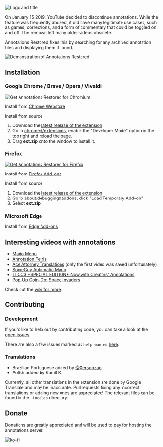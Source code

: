![Logo and title](https://github.com/isaackd/AnnotationsRestored/blob/master/promo/Marquee_short.png)

On January 15 2019, YouTube decided to discontinue annotations. While the feature was frequently abused, it did have many legitimate use cases, such as games, corrections, and a form of commentary that could be toggled on and off. The removal left many older videos obsolete.

Annotations Restored fixes this by searching for any archived annotation files and displaying them if found.

![Demonstration of Annotations Restored](https://github.com/isaackd/AnnotationsRestored/blob/master/demo.gif)

## Installation

### Google Chrome / Brave / Opera / Vivaldi 

<a href="https://chrome.google.com/webstore/detail/annotations-restored-for/daabpdmgkghdbfljmeahnplkcldbeefg"><img src="https://user-images.githubusercontent.com/585534/107280622-91a8ea80-6a26-11eb-8d07-77c548b28665.png" alt="Get Annotations Restored for Chromium"></a>

Install from [Chrome Webstore](https://chrome.google.com/webstore/detail/annotations-restored-for/daabpdmgkghdbfljmeahnplkcldbeefg)

Install from source
1. Download the [latest release of the extension](https://github.com/isaackd/AnnotationsRestored/releases) 
2. Go to [chrome://extensions](chrome://extensions), enable the "Developer Mode" option in the top right and reload the page.
4. Drag **ext.zip** onto the window to install it. 

### Firefox

<a href="https://addons.mozilla.org/firefox/addon/annotations-restored/"><img src="https://user-images.githubusercontent.com/585534/107280546-7b9b2a00-6a26-11eb-8f9f-f95932f4bfec.png" alt="Get Annotations Restored for Firefox"></a>

Install from [Firefox Add-ons](https://addons.mozilla.org/firefox/addon/annotations-restored/)

Install from source
1. Download the [latest release of the extension](https://github.com/isaackd/AnnotationsRestored/releases)
2. Go to [about:debugging#addons](about:debugging#addons), click "Load Temporary Add-on"
3. Select **ext.zip**.

### Microsoft Edge

Install from [Edge Add-ons](https://microsoftedge.microsoft.com/addons/detail/annotations-restored-for-/odldjlabdddambcjhpdahhfgbdifoapp)

## Interesting videos with annotations

* [Mario Menu](https://www.youtube.com/watch?v=6Uwd5w1AwYU)
* [Annotation Tetris](https://www.youtube.com/watch?v=eIIV6a2Pdh4)
* [Ace Attorney Translations](https://www.youtube.com/watch?v=hzQuGq21Dlc&list=PLjRAU3j6cNaixtcLDixVlaz7Vcthm0rmh&index=1) (only the first video was saved unfortunately)
* [SomeGuy Automatic Mario](https://www.youtube.com/watch?v=94tVUfUdCFs)
* [TLOC3 \*SPECIAL EDITION\* Now with Creators' Annotations](https://www.youtube.com/watch?v=rf5ngNUN2yo)
* [Pop-Up Coin-Op: Space Invaders](https://www.youtube.com/watch?v=VP2T3YlTDG8)

Check out the [wiki for more](https://github.com/isaackd/AnnotationsRestored/wiki/List-of-videos-with-annotations).

## Contributing

### Development

If you'd like to help out by contributing code, you can take a look at the [open issues](https://github.com/isaackd/AnnotationsRestored/issues).

There are also a few issues marked as `help wanted` [here](https://github.com/isaackd/AnnotationsRestored/issues?q=is%3Aissue+is%3Aopen+label%3A%22help+wanted%22).

### Translations

- Brazilian Portuguese added by [@Gersonzao](https://github.com/Gersonzao)
- Polish added by Kamil K

Currently, all other translations in the extension are done by Google Translate and may be inaccurate. Pull requests fixing any incorrect translations or adding new ones are appreciated! The relevant files can be found in the `_locales` directory.

## Donate

Donations are greatly appreciated and will be used to pay for hosting the annotations server.

[![ko-fi](https://ko-fi.com/img/githubbutton_sm.svg)](https://ko-fi.com/M4M4BMRRU)
